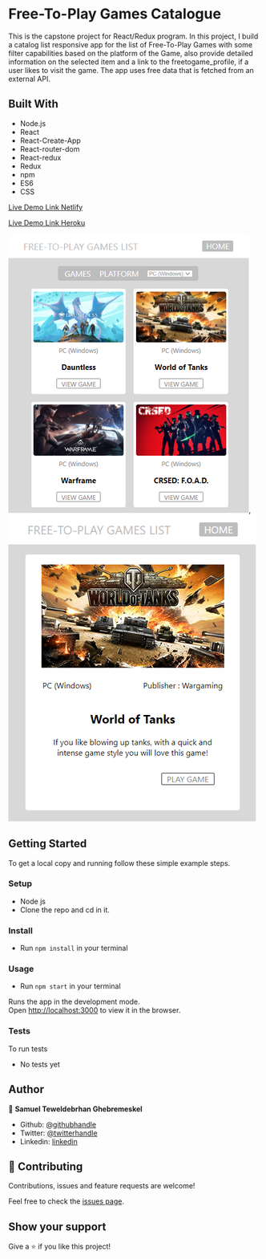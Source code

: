 # Free-To-Play Games Catalogue

This is the capstone project for React/Redux program. In this project, I build a catalog list responsive app for the list of Free-To-Play Games with some filter capabilities based on the platform of the Game, also provide detailed information on the selected item and a link to the freetogame_profile, if a user likes to visit the game. The app uses free data that is fetched from an external API. 

## Built With

- Node.js
- React
- React-Create-App
- React-router-dom
- React-redux
- Redux
- npm
- ES6
- CSS

[Live Demo Link Netlify](https://samitti-free-to-play-games-catalogue-redux.netlify.app/)

[Live Demo Link Heroku](https://free-to-play-games.herokuapp.com/)



![screenshot 1](./public/Capture3.PNG), ![screenshot 1](./public/Capture2.PNG)

## Getting Started

To get a local copy and running follow these simple example steps.

### Setup

- Node js
- Clone the repo and cd in it.

### Install

- Run `npm install` in your terminal

### Usage

- Run `npm start` in your terminal

Runs the app in the development mode.<br />
Open [http://localhost:3000](http://localhost:3000) to view it in the browser.

### Tests

To run tests
- No tests yet

## Author

👤 **Samuel Teweldebrhan Ghebremeskel**

- Github: [@githubhandle](https://github.com/Samitti)
- Twitter: [@twitterhandle](https://twitter.com/Samuel63734232)
- Linkedin: [linkedin](https://www.linkedin.com/in/samuel-ghebremeskel-29685811a/)

## 🤝 Contributing

Contributions, issues and feature requests are welcome!

Feel free to check the [issues page](https://github.com/Samitti/Catalogue-Project-Redux/issues).

## Show your support

Give a ⭐️ if you like this project!
